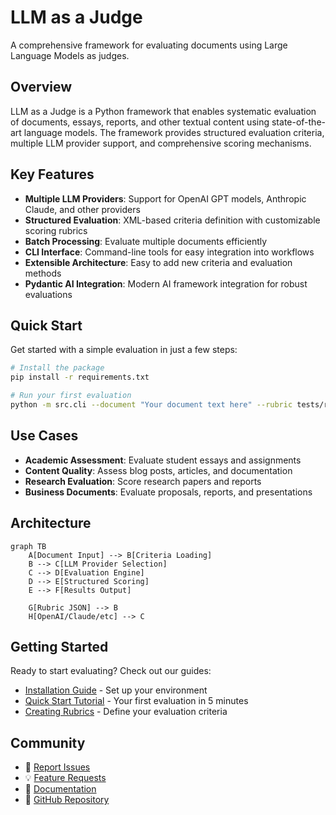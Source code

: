 # LLM as a Judge

A comprehensive framework for evaluating documents using Large Language Models as judges.

## Overview

LLM as a Judge is a Python framework that enables systematic evaluation of documents, essays, reports, and other textual content using state-of-the-art language models. The framework provides structured evaluation criteria, multiple LLM provider support, and comprehensive scoring mechanisms.

## Key Features

- **Multiple LLM Providers**: Support for OpenAI GPT models, Anthropic Claude, and other providers
- **Structured Evaluation**: XML-based criteria definition with customizable scoring rubrics
- **Batch Processing**: Evaluate multiple documents efficiently
- **CLI Interface**: Command-line tools for easy integration into workflows
- **Extensible Architecture**: Easy to add new criteria and evaluation methods
- **Pydantic AI Integration**: Modern AI framework integration for robust evaluations

## Quick Start

Get started with a simple evaluation in just a few steps:

```bash
# Install the package
pip install -r requirements.txt

# Run your first evaluation
python -m src.cli --document "Your document text here" --rubric tests/rubric.json
```

## Use Cases

- **Academic Assessment**: Evaluate student essays and assignments
- **Content Quality**: Assess blog posts, articles, and documentation
- **Research Evaluation**: Score research papers and reports
- **Business Documents**: Evaluate proposals, reports, and presentations

## Architecture

```mermaid
graph TB
    A[Document Input] --> B[Criteria Loading]
    B --> C[LLM Provider Selection]
    C --> D[Evaluation Engine]
    D --> E[Structured Scoring]
    E --> F[Results Output]
    
    G[Rubric JSON] --> B
    H[OpenAI/Claude/etc] --> C
```

## Getting Started

Ready to start evaluating? Check out our guides:

- [Installation Guide](installation.md) - Set up your environment
- [Quick Start Tutorial](quickstart.md) - Your first evaluation in 5 minutes
- [Creating Rubrics](usage/rubrics.md) - Define your evaluation criteria

## Community

- 🐛 [Report Issues](https://github.com/takuyakubo/llm-as-a-judge/issues)
- 💡 [Feature Requests](https://github.com/takuyakubo/llm-as-a-judge/issues)
- 📖 [Documentation](https://takuyakubo.github.io/llm-as-a-judge)
- 🔗 [GitHub Repository](https://github.com/takuyakubo/llm-as-a-judge)